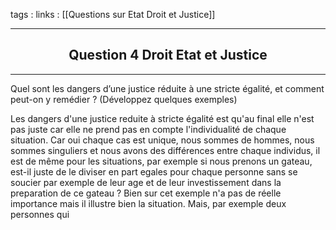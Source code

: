 tags : 
links : [[Questions sur Etat Droit et Justice]]

****

<h2 style="text-align: center;"> Question 4 Droit Etat et Justice </h2>

****

Quel sont les dangers d’une justice réduite à  une stricte égalité,  et comment peut-on y remédier ? (Développez quelques exemples)

Les dangers d'une justice reduite à stricte égalité est qu'au final elle n'est pas juste car elle ne prend pas en compte l'individualité de chaque situation. Car oui chaque cas est unique, nous sommes de hommes, nous sommes singuliers et nous avons des différences entre chaque individus, il est de même pour les situations, par exemple si nous prenons un gateau, est-il juste de le diviser en part egales pour chaque personne sans se soucier par exemple de leur age et de leur investissement dans la preparation de ce gateau ? Bien sur cet exemple n'a pas de réelle importance mais il illustre bien la situation. Mais, par exemple deux personnes qui 